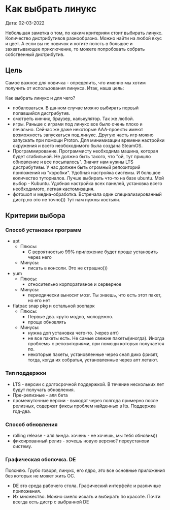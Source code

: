 # Как выбрать линукс

Дата: 02-03-2022

Небольшая заметка о том, по каким критериям стоит выбирать линукс.
Количество дистрибутивов разнообразно. Можно найти на любой вкус и цвет. А если вы не новичок и хотите попсть в большое и захватывающее приключение, то можете попробовать собрать собственный дистрибутив.

## Цель
Самое важное для новичка - определить, что именно мы хотим получить от использования линукса.
Итак, наша цель:

Как выбрать линукс и для чего?
- побаловаться. В данном случае можно выбирать первый попавшийся дистрибутив.
- смотреть кинчик, браузер, калькулятор. Так же любой.
- игры. Раньше с играми под линукс все было очень плохо и печально. Сейчас же даже некоторые ААА-проекты имеют возможность запускаться под линукс. Другую часть игр можно запускать при помощи Proton. Для минимизации времени настройки окружения и всего необоходимого была создана SteamOS.
- Программирование. Программисту необходима машина, которая будет стабильной. Не должно быть такого, что "ой, тут пришло обновление и все посыпалось". Значит нам нужны LTS дистрибутивы. У нас должен быть огромный репозиторий приложений из "коробки". Удобная настройка системы. И большое количество туториалов. Лучше выбирать что-то на базе ubuntu. Мой выбор - Kubuntu. Удобная настройка всех панелей, установка всего необходимого, легкая кастомизация.
- фотошоп и медиа-обработка. Встречала один специализированный дистр,но это не точно))) Тут нам нужны костыли.


## Критерии выбора
### Способ установки программ
- apt
	- Плюсы:
		- С вероятностью 99% приложение будет проще установить через него
	- Минусы:
		- писать в консоли. Это не страшно)))
- yum
	- Плюсы:
		- относительно корпоративное и серверное
	- Минусы:
		- периодически выносит мозг. Ты знаешь, что есть этот пакет, но его нет
- flatpac snap pkg и остальной зоопарк
	- Плюсы:
		- Первые два. круто модно, молодежно.
		- проще обновлять
	- Минусы:
		- нужна доп установка чего-то. (через апт)
		- не все пакеты есть. Не самые свежие пакеты(иногда). Иногда проблемы с репозиториями, при помощи которых получается по.
		- некоторые пакеты, установленные через снап дико фризят, тогда, когда их собратья, установленные через апт летают.
### Тип поддержки
- LTS - версии с долгосрочной поддержкой. В течение нескольких лет будут получать обновления.
- Пре-релизные - аля бета
- промежуточные версии - выходят через полгода примерно после релизных, содержат фиксы проблем найденных в lts. Поддержка год-два.
### Способ обновления
- rolling release - аля винда. хочень - не хочешь, мы тебя обновим))
- фиксированный релиз - хочешь новую версию? переустанови систему.
### Графическая оболочка. DE
Поясняю. Грубо говоря, линукс, его ядро, это все основные приложения без которых не может жить ОС. 
- DE это среда рабочего стола. Графический интерфейс и различные приложения.
- Их множество. Можно смело искать и выбирать по красоте. Почти всегда есть дистр с выбранной DE